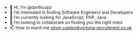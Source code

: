 - 👋 Hi, I’m @darthcopz
- 👀 I’m interested in finding Software Engineers and Developers
- 🌱 I’m currently looking for JavaScript, PHP, Java 
- 💞️ I’m looking to collaborate on finding you the right roles
- 📫 How to reach me oliver.copley@victoria-recruitment.co.uk

<!---
darthcopz/darthcopz is a ✨ special ✨ repository because its `README.md` (this file) appears on your GitHub profile.
You can click the Preview link to take a look at your changes.
--->
